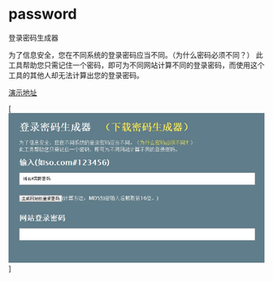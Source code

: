 # password
登录密码生成器

为了信息安全，您在不同系统的登录密码应当不同。（为什么密码必须不同？）
此工具帮助您只需记住一个密码，即可为不同网站计算不同的登录密码，而使用这个工具的其他人却无法计算出您的登录密码。


[演示地址](http://wx.jprda.com/app/my/pass/pass.html)


[![](http://raw.githubusercontent.com/zhongwf/password/master/screen.jpg)]
